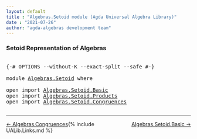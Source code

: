 ```yaml
---
layout: default
title : "Algebras.Setoid module (Agda Universal Algebra Library)"
date : "2021-07-26"
author: "agda-algebras development team"
---
```


### <a id="setoid-representation-of-algebras">Setoid Representation of Algebras</a>

<pre class="Agda">

<a id="252" class="Symbol">{-#</a> <a id="256" class="Keyword">OPTIONS</a> <a id="264" class="Pragma">--without-K</a> <a id="276" class="Pragma">--exact-split</a> <a id="290" class="Pragma">--safe</a> <a id="297" class="Symbol">#-}</a>

<a id="302" class="Keyword">module</a> <a id="309" href="Algebras.Setoid.html" class="Module">Algebras.Setoid</a> <a id="325" class="Keyword">where</a>

<a id="332" class="Keyword">open</a> <a id="337" class="Keyword">import</a> <a id="344" href="Algebras.Setoid.Basic.html" class="Module">Algebras.Setoid.Basic</a>
<a id="366" class="Keyword">open</a> <a id="371" class="Keyword">import</a> <a id="378" href="Algebras.Setoid.Products.html" class="Module">Algebras.Setoid.Products</a>
<a id="403" class="Keyword">open</a> <a id="408" class="Keyword">import</a> <a id="415" href="Algebras.Setoid.Congruences.html" class="Module">Algebras.Setoid.Congruences</a>

</pre>

--------------------------------

<span style="float:left;">[← Algebras.Congruences](Algebras.Congruences.html)</span>
<span style="float:right;">[Algebras.Setoid.Basic →](Algebras.Setoid.Basic.html)</span>

{% include UALib.Links.md %}
